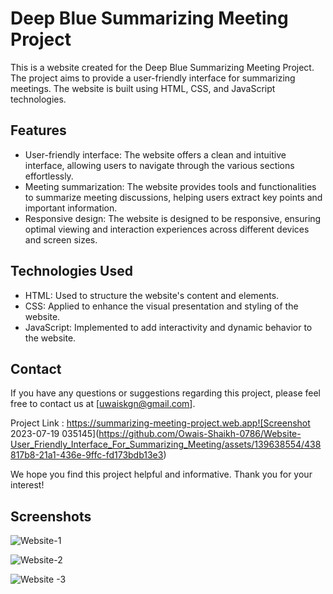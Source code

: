 # Deep Blue Summarizing Meeting Project

This is a website created for the Deep Blue Summarizing Meeting Project. The project aims to provide a user-friendly interface for summarizing meetings. The website is built using HTML, CSS, and JavaScript technologies.

## Features

- User-friendly interface: The website offers a clean and intuitive interface, allowing users to navigate through the various sections effortlessly.
- Meeting summarization: The website provides tools and functionalities to summarize meeting discussions, helping users extract key points and important information.
- Responsive design: The website is designed to be responsive, ensuring optimal viewing and interaction experiences across different devices and screen sizes.

## Technologies Used

- HTML: Used to structure the website's content and elements.
- CSS: Applied to enhance the visual presentation and styling of the website.
- JavaScript: Implemented to add interactivity and dynamic behavior to the website.

## Contact

If you have any questions or suggestions regarding this project, please feel free to contact us at [uwaiskgn@gmail.com].

Project Link :  https://summarizing-meeting-project.web.app![Screenshot 2023-07-19 035145](https://github.com/Owais-Shaikh-0786/Website-User_Friendly_Interface_For_Summarizing_Meeting/assets/139638554/438817b8-21a1-436e-9ffc-fd173bdb13e3)


We hope you find this project helpful and informative. Thank you for your interest!

## Screenshots

![Website-1](https://github.com/Owais-Shaikh-0786/Website-User_Friendly_Interface_For_Summarizing_Meeting/assets/139638554/8ada7100-5a37-4170-908f-d1f6edd5bcdf)

![Website-2](https://github.com/Owais-Shaikh-0786/Website-User_Friendly_Interface_For_Summarizing_Meeting/assets/139638554/94b8d45c-0b28-4db1-a49c-8342c4b875f4)

![Website -3](https://github.com/Owais-Shaikh-0786/Website-User_Friendly_Interface_For_Summarizing_Meeting/assets/139638554/f260fb33-908c-4f58-8306-e8c2a0feb66d)
